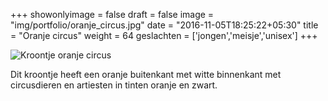+++
showonlyimage = false
draft = false
image = "img/portfolio/oranje_circus.jpg"
date = "2016-11-05T18:25:22+05:30"
title = "Oranje circus"
weight = 64
geslachten = ['jongen','meisje','unisex']
+++

<!--more-->
![Kroontje oranje circus][1]


Dit kroontje heeft een oranje buitenkant met witte binnenkant met circusdieren en artiesten in tinten oranje en zwart.

[1]: /img/portfolio/oranje_circus.jpg
